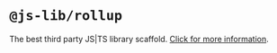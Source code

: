 # `@js-lib/rollup`

The best third party JS|TS library scaffold. [Click for more information](https://github.com/yanhaijing/jslib-base#readme).
